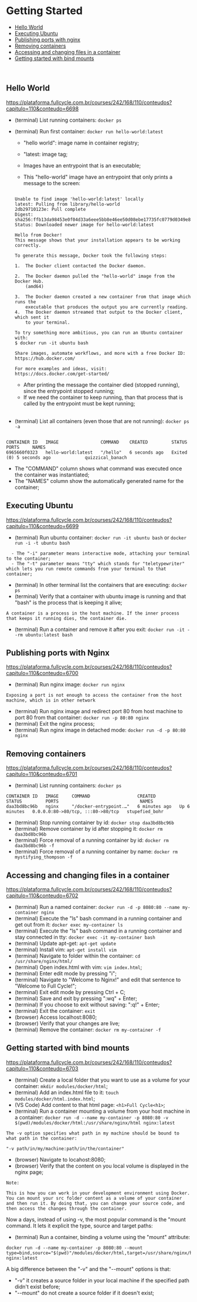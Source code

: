 # Getting Started

- [Hello World](#hello-world)
- [Executing Ubuntu](#executing-ubuntu)
- [Publishing ports with nginx](#publishing-ports-with-nginx)
- [Removing containers](#removing-containers)
- [Accessing and changing files in a container](#accessing-and-changing-files-in-a-container)
- [Getting started with bind mounts](#getting-started-with-bind-mounts)

</br>

## Hello World

https://plataforma.fullcycle.com.br/courses/242/168/110/conteudos?capitulo=110&conteudo=6698

- (terminal) List running containers: `docker ps`
- (terminal) Run first container: `docker run hello-world:latest`

  - "hello world": image name in container registry;
  - "latest: image tag;

  - Images have an entrypoint that is an executable;
  - This "hello-world" image have an entrypoint that only prints a message to the screen:

  ```

  Unable to find image 'hello-world:latest' locally
  latest: Pulling from library/hello-world
  2db29710123e: Pull complete
  Digest: sha256:ffb13da98453e0f04d33a6eee5bb8e46ee50d08ebe17735fc0779d0349e889e9
  Status: Downloaded newer image for hello-world:latest

  Hello from Docker!
  This message shows that your installation appears to be working correctly.

  To generate this message, Docker took the following steps:

  1.  The Docker client contacted the Docker daemon.

  2.  The Docker daemon pulled the "hello-world" image from the Docker Hub.
      (amd64)

  3.  The Docker daemon created a new container from that image which runs the
      executable that produces the output you are currently reading.
  4.  The Docker daemon streamed that output to the Docker client, which sent it
      to your terminal.

  To try something more ambitious, you can run an Ubuntu container with:
  $ docker run -it ubuntu bash

  Share images, automate workflows, and more with a free Docker ID:
  https://hub.docker.com/

  For more examples and ideas, visit:
  https://docs.docker.com/get-started/

  ```

  - After printing the message the container died (stopped running), since the entrypoint stopped running;
  - If we need the container to keep running, than that process that is called by the entrypoint must be kept running;

  </br>

- (terminal) List all containers (even those that are not running): `docker ps -a`

```

CONTAINER ID   IMAGE                COMMAND    CREATED         STATUS                     PORTS     NAMES
6965660f0323   hello-world:latest   "/hello"   6 seconds ago   Exited (0) 5 seconds ago             quizzical_banach

```

- The "COMMAND" column shows what command was executed once the container was instantiated;
- The "NAMES" column show the automatically generated name for the container;

## Executing Ubuntu

https://plataforma.fullcycle.com.br/courses/242/168/110/conteudos?capitulo=110&conteudo=6699

- (terminal) Run ubuntu container: `docker run -it ubuntu bash` or `docker run -i -t ubuntu bash`

```
  - The "-i" parameter means interactive mode, attaching your terminal to the container;
  - The "-t" parameter means "tty" which stands for "teletypewriter" which lets you run remote commands from your terminal to that container;
```

- (terminal) In other terminal list the containers that are executing: `docker ps`
- (terminal) Verify that a container with ubuntu image is running and that "bash" is the process that is keeping it alive;

```
A container is a process in the host machine. If the inner process that keeps it running dies, the container die.
```

- (terminal) Run a container and remove it after you exit: `docker run -it --rm ubuntu:latest bash`

## Publishing ports with Nginx

https://plataforma.fullcycle.com.br/courses/242/168/110/conteudos?capitulo=110&conteudo=6700

- (terminal) Run nginx image: `docker run nginx`

```
Exposing a port is not enough to access the container from the host machine, which is in other network
```

- (terminal) Run nginx image and redirect port 80 from host machine to port 80 from that container: `docker run -p 80:80 nginx`
- (terminal) Exit the nginx process;
- (terminal) Run nginx image in detached mode: `docker run -d -p 80:80 nginx`

## Removing containers

https://plataforma.fullcycle.com.br/courses/242/168/110/conteudos?capitulo=110&conteudo=6701

- (terminal) List running containers: `docker ps`

```
CONTAINER ID   IMAGE     COMMAND                  CREATED         STATUS         PORTS                               NAMES
daa3bd8bc96b   nginx     "/docker-entrypoint.…"   6 minutes ago   Up 6 minutes   0.0.0.0:80->80/tcp, :::80->80/tcp   stupefied_bohr
```

- (terminal) Stop running container by id: `docker stop daa3bd8bc96b`
- (terminal) Remove container by id after stopping it: `docker rm daa3bd8bc96b`
- (terminal) Force removal of a running container by id: `docker rm daa3bd8bc96b -f`
- (terminal) Force removal of a running container by name: `docker rm mystifying_thompson -f`

## Accessing and changing files in a container

https://plataforma.fullcycle.com.br/courses/242/168/110/conteudos?capitulo=110&conteudo=6702

- (terminal) Run a named container: `docker run -d -p 8080:80 --name my-container nginx`
- (terminal) Execute the "ls" bash command in a running container and get out from it: `docker exec my-container ls`
- (terminal) Execute the "ls" bash command in a running container and stay connected in tty: `docker exec -it my-container bash`
- (terminal) Update apt-get: `apt-get update`
- (terminal) Install vim: `apt-get install vim`
- (terminal) Navigate to folder within the container: `cd /usr/share/nginx/html/`
- (terminal) Open index.html with vim: `vim index.html`;
- (terminal) Enter edit mode by pressing "i";
- (terminal) Navigate to "Welcome to Nginx!" and edit that sentence to "Welcome to Full Cycle!";
- (terminal) Exit edit mode by pressing Ctrl + C;
- (terminal) Save and exit by pressing ":wq" + Enter;
- (terminal) If you choose to exit without saving: ":q!" + Enter;
- (terminal) Exit the container: `exit`
- (browser) Access localhost:8080;
- (browser) Verify that your changes are live;
- (terminal) Remove the container: `docker rm my-container -f`

## Getting started with bind mounts

https://plataforma.fullcycle.com.br/courses/242/168/110/conteudos?capitulo=110&conteudo=6703

- (terminal) Create a local folder that you want to use as a volume for your container: `mkdir modules/docker/html`;
- (terminal) Add an index.html file to it: `touch modules/docker/html.index.html`;
- (VS Code) Add content to that html page: `<h1>Full Cycle<h1>`;
- (terminal) Run a container mounting a volume from your host machine in a container: `docker run -d --name my-container -p 8080:80 -v $(pwd)/modules/docker/html:/usr/share/nginx/html nginx:latest`

```
The -v option specifies what path in my machine should be bound to what path in the container:

"-v path/in/my/machine:path/in/the/container"
```

- (browser) Navigate to locahost:8080;
- (browser) Verify that the content on you local volume is displayed in the nginx page;

```
Note:

This is how you can work in your development environment using Docker. You can mount your src folder content as a volume of your container and then run it. By doing that, you can change your source code, and then access the changes through the container.

```

Now a days, instead of using -v, the most popular command is the "mount command. It lets it explicit the type, source and target paths:

- (terminal) Run a container, binding a volume using the "mount" attribute:

```
docker run -d --name my-container -p 8080:80 --mount type=bind,source="$(pwd)"/modules/docker/html,target=/usr/share/nginx/html nginx:latest
```

A big difference between the "-v" and the "--mount" options is that:

- "-v" it creates a source folder in your local machine if the specified path didn't exist before;
- "--mount" do not create a source folder if it doesn't exist;
